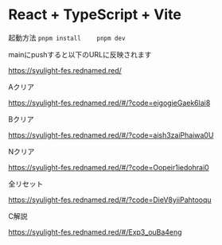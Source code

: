 # React + TypeScript + Vite

起動方法
`pnpm install`　　
`pnpm dev`

mainにpushすると以下のURLに反映されます

https://syulight-fes.rednamed.red/

Aクリア

https://syulight-fes.rednamed.red/#/?code=eigogieGaek6lai8

Bクリア

https://syulight-fes.rednamed.red/#/?code=aish3zaiPhaiwa0U

Nクリア

https://syulight-fes.rednamed.red/#/?code=Oopeir1iedohrai0

全リセット

https://syulight-fes.rednamed.red/#/?code=DieV8yiiPahtooqu

C解説

https://syulight-fes.rednamed.red/#/Exp3_ouBa4eng